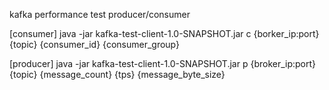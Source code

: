 kafka performance test
producer/consumer

[consumer]
java -jar kafka-test-client-1.0-SNAPSHOT.jar c {borker_ip:port} {topic} {consumer_id} {consumer_group}

[producer]
java -jar kafka-test-client-1.0-SNAPSHOT.jar p {broker_ip:port} {topic} {message_count} {tps} {message_byte_size}
